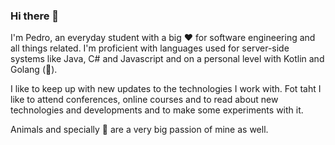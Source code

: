 ### Hi there 👋

I'm Pedro, an everyday student with a big :heart: for software engineering and all things related.
I'm proficient with languages used for server-side systems like Java, C# and Javascript and on a personal level with Kotlin and Golang (:blue_heart:).

I like to keep up with new updates to the technologies I work with. Fot taht I like to attend conferences, online courses and to read about new technologies and developments and to make some experiments with it. 

Animals and specially :racehorse: are a very big passion of mine as well. 
